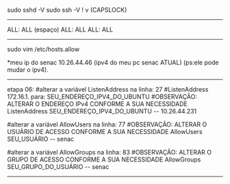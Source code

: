 sudo sshd -V
sudo ssh -V
! v (CAPSLOCK)
______________________________

ALL: ALL (espaço)
ALL: ALL
ALL: ALL

__________________

sudo vim /etc/hosts.allow

*meu ip do senac 10.26.44.46 (ipv4 do meu pc senac ATUAL) (ps:ele pode mudar o ipv4).

____________________
etapa 06: 
#alterar a variável ListenAddress na linha: 27 
#ListenAddress 172.16.1. para: SEU_ENDEREÇO_IPV4_DO_UBUNTU
#OBSERVAÇÃO: ALTERAR O ENDEREÇO IPv4 CONFORME A SUA NECESSIDADE
ListenAddress SEU_ENDEREÇO_IPV4_DO_UBUNTU
-- 10.26.44.231

#alterar a variável AllowUsers na linha: 77
#OBSERVAÇÃO: ALTERAR O USUÁRIO DE ACESSO CONFORME A SUA NECESSIDADE
AllowUsers SEU_USUÁRIO
-- senac

#alterar a variável AllowGroups na linha: 83
#OBSERVAÇÃO: ALTERAR O GRUPO DE ACESSO CONFORME A SUA NECESSIDADE
AllowGroups SEU_GRUPO_DO_USUÁRIO
-- senac

________________________________________________________
